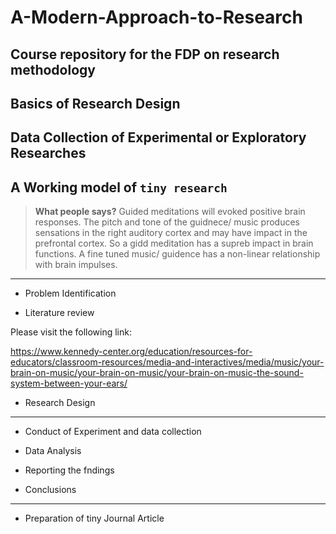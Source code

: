 # A-Modern-Approach-to-Research
Course repository for the FDP on research methodology
---
## Basics of Research Design

## Data Collection of Experimental or Exploratory Researches

## A Working model of `tiny research`
> **What people says?**  Guided meditations will evoked positive brain responses. The pitch and tone of the guidnece/ music produces sensations in the right auditory cortex and may have impact in the prefrontal cortex. So a gidd meditation has a supreb impact in brain functions. A fine tuned music/ guidence has a non-linear relationship with brain impulses.
---
- Problem Identification

- Literature review

Please visit the following link:

<https://www.kennedy-center.org/education/resources-for-educators/classroom-resources/media-and-interactives/media/music/your-brain-on-music/your-brain-on-music/your-brain-on-music-the-sound-system-between-your-ears/>

- Research Design

---

- Conduct of Experiment and data collection

- Data Analysis

- Reporting the fndings

- Conclusions
---

- Preparation of tiny Journal Article

